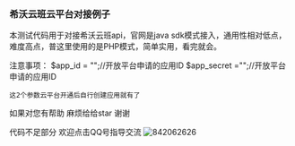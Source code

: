 ### 希沃云班云平台对接例子

本测试代码用于对接希沃云班api，官网是java sdk模式接入，通用性相对低点，难度高点，普这里使用的是PHP模式，简单实用，看完就会。

注意事项：
    $app_id = "";//开放平台申请的应用ID
	$app_secret ="";//开放平台申请的应用ID
    
    这2个参数云平台开通后自行创建应用就有了
    
  

如果对您有帮助 麻烦给给star 谢谢

代码不足部分 欢迎点击QQ号指导交流 ![842062626](http://www.xmspace.net/qq.gif "QQ联系")  
    
    